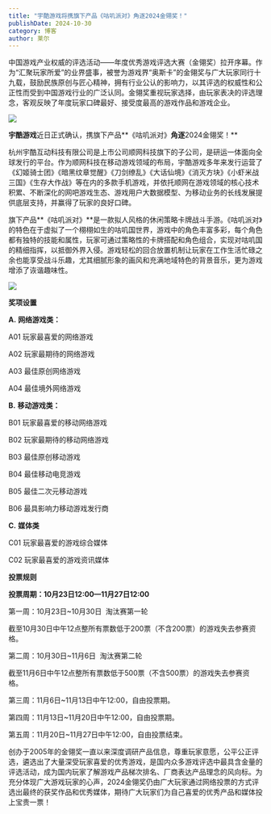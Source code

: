 ```yaml
---
title: "宇酷游戏将携旗下产品《咕叽派对》角逐2024金翎奖！"
publishDate: 2024-10-30
category: 博客
author: 莱尔
---
```


中国游戏产业权威的评选活动——年度优秀游戏评选大赛（金翎奖）拉开序幕。作为“汇聚玩家所爱”的业界盛事，被誉为游戏界“奥斯卡”的金翎奖与广大玩家同行十九载，鼓励民族原创与匠心精神，拥有行业公认的影响力，以其评选的权威性和公正性而受到中国游戏行业的广泛认同。金翎奖重视玩家选择，由玩家表决的评选理念，客观反映了年度玩家口碑最好、接受度最高的游戏作品和游戏企业。

![](blob:https://www.easecation.net/f67e1806-3865-41ff-90cf-c27f13ea322a)

**宇酷游戏**近日正式确认，携旗下产品**《咕叽派对》**角逐**2024金翎奖！**

杭州宇酷互动科技有限公司是上市公司顺网科技旗下的子公司，是研运一体面向全球发行的平台。作为顺网科技在移动游戏领域的布局，宇酷游戏多年来发行运营了《幻姬骑士团》《暗黑纹章觉醒》《刀剑缭乱》《大话仙境》《消灭方块》《小虾米战三国》《生存大作战》等在内的多款手机游戏，并依托顺网在游戏领域的核心技术积累、不断深化的网吧游戏生态、游戏用户大数据模型、为移动业务的长线发展提供底层支持，并赢得了玩家的良好口碑。

旗下产品**《咕叽派对》**是一款拟人风格的休闲策略卡牌战斗手游。《咕叽派对》的特色在于虚拟了一个栩栩如生的咕叽国世界，游戏中的角色丰富多彩，每个角色都有独特的技能和属性，玩家可通过策略性的卡牌搭配和角色组合，实现对咕叽国的精细指挥，以抵御外界入侵。游戏轻松的回合放置机制让玩家在工作生活忙碌之余也能享受战斗乐趣，尤其细腻形象的画风和充满地域特色的背景音乐，更为游戏增添了诙谐趣味性。

![](blob:https://www.easecation.net/d8caa4c0-6885-4791-a5a1-b80ead6c7516)

**奖项设置**  
  
**A.** **网络游戏类：**

A01 玩家最喜爱的网络游戏

A02 玩家最期待的网络游戏

A03 最佳原创网络游戏

A04 最佳境外网络游戏

**B.** **移动游戏类：**

B01 玩家最喜爱的移动网络游戏

B02 玩家最期待的移动网络游戏

B03 最佳原创移动游戏

B04 最佳移动电竞游戏

B05 最佳二次元移动游戏

B06 最具影响力移动游戏发行商

**C.** **媒体类**

C01 玩家最喜爱的游戏综合媒体

C02 玩家最喜爱的游戏资讯媒体

  
**投票规则**  
  
**投票周期：10月23日12:00—11月27日12:00**

第一周：10月23日~10月30日  淘汰赛第一轮

截至10月30日中午12点整所有票数低于200票（不含200票）的游戏失去参赛资格。

第二周：10月30日~11月6日  淘汰赛第二轮

截至11月6日中午12点整所有票数低于500票（不含500票）的游戏失去参赛资格。

第三周：11月6日~11月13日中午12:00，自由投票期。

第四周：11月13日~11月20日中午12:00，自由投票期。

第五周：11月20日~11月27日中午12:00，自由投票结束。

创办于2005年的金翎奖一直以来深度调研产品信息，尊重玩家意愿，公平公正评选，遴选出了大量深受玩家喜爱的优秀游戏，是国内众多游戏评选中最具含金量的评选活动，成为国内玩家了解游戏产品梯次排名、厂商表达产品理念的风向标。为充分体现广大游戏玩家的心声，2024金翎奖仍由广大玩家通过网络投票的方式评选出最终的获奖作品和优秀媒体，期待广大玩家们为自己喜爱的优秀产品和媒体投上宝贵一票！
